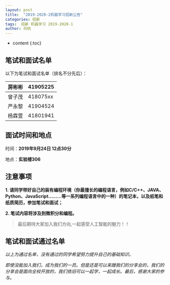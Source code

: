 ```yaml
---
layout: post
title:  "2019-2020-2机器学习招新公告"
categories: 招新
tags:  招新 机器学习 2019-2020-1
author: 何杭
---
```


* content
{:toc}
## 笔试和面试名单

以下为笔试和面试名单（排名不分先后）：

| 房彬彬 | 41905225 |
| ------ | -------- |
| 曾子茂 | 418075xx |
| 严永黎 | 41904524 |
| 杨霖萱 | 41801941 |




## 面试时间和地点

时间：**2019年9月24日 12点30分**



地点：**实验楼306**



## 注意事项

**1. 请同学带好自己的装有编程环境（你最擅长的编程语言，例如C/C++、JAVA、Python、JavaScript.........等一系列编程语言中的一种）的笔记本，以及纸笔和纸质简历，参加笔试和面试；**

**2. 笔试内容将涉及到微积分和编程。**

>  最后期待大家加入我们方向,一起感受人工智能的魅力！！


## 笔试和面试通过名单



*以上为通过名单，没有通过的同学希望努力提升自己的基础知识。*

*即使没能加入我们，成为我们的一员。但是还是可以来蹭我们的分享会的，我们的分享会是面向全校开放的，我们依旧可以一起学，一起成长。最后，感谢大家的参与。*




